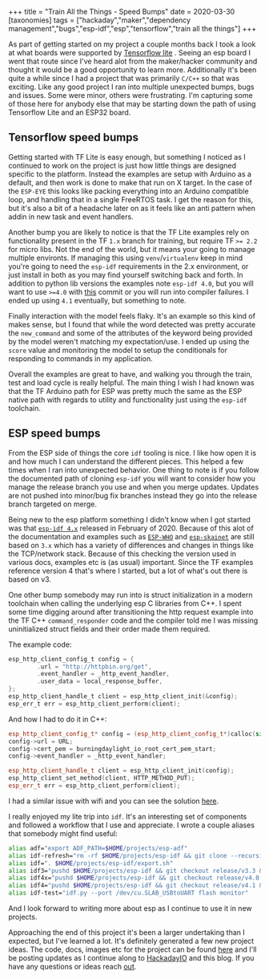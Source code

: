 +++
title = "Train All the Things - Speed Bumps"
date = 2020-03-30
[taxonomies]
tags = ["hackaday","maker","dependency management","bugs","esp-idf","esp","tensorflow","train all the things"]
+++

As part of getting started on my project a couple months back I took a look at
what boards were supported by
[Tensorflow lite](https://www.tensorflow.org/lite/microcontrollers#supported_platforms)
. Seeing an esp board I went that route since I've heard alot from the
maker/hacker community and thought it would be a good opportunity to learn more.
Additionally it's been quite a while since I had a project that was primarily
`C/C++` so that was exciting. Like any good project I ran into multiple
unexpected bumps, bugs and issues. Some were minor, others were frustrating. I'm
capturing some of those here for anybody else that may be starting down the path
of using Tensorflow Lite and an ESP32 board.

## Tensorflow speed bumps

Getting started with TF Lite is easy enough, but something I noticed as I
continued to work on the project is just how little things are designed specific
to the platform. Instead the examples are setup with Arduino as a default, and
then work is done to make that run on X target. In the case of the `ESP-EYE`
this looks like packing everything into an Arduino compatible loop, and handling
that in a single FreeRTOS task. I get the reason for this, but it's also a bit
of a headache later on as it feels like an anti pattern when addin in new task
and event handlers.

Another bump you are likely to notice is that the TF Lite examples rely on
functionality present in the TF `1.x` branch for training, but require TF
`>= 2.2` for micro libs. Not the end of the world, but it means your going to
manage multiple environts. If managing this using `venv`/`virtualenv` keep in
mind you're going to need the `esp-idf` requirements in the 2.x environment, or
just install in both as you may find yourself switching back and forth. In
addition to python lib versions the examples note `esp-idf 4.0`, but you will
want to use `>=4.0` with [this](https://github.com/espressif/esp-idf/pull/4251)
commit or you will run into compiler failures. I ended up using `4.1`
eventually, but something to note.

Finally interaction with the model feels flaky. It's an example so this kind of
makes sense, but I found that while the word detected was pretty accurate the
`new_command` and some of the attributes of the keyword being provided by the
model weren't matching my expectation/use. I ended up using the `score` value
and monitoring the model to setup the conditionals for responding to commands in
my application.

Overall the examples are great to have, and walking you through the train, test
and load cycle is really helpful. The main thing I wish I had known was that the
TF Arduino path for ESP was pretty much the same as the ESP native path with
regards to utility and functionality just using the `esp-idf` toolchain.

## ESP speed bumps

From the ESP side of things the core `idf` tooling is nice. I like how open it
is and how much I can understand the different pieces. This helped a few times
when I ran into unexpected behavior. One thing to note is if you follow the
documented path of cloning `esp-idf` you will want to consider how you manage
the release branch you use and when you merge updates. Updates are not pushed
into minor/bug fix branches instead they go into the release branch targeted on
merge.

Being new to the esp platform something I didn't know when I got started was
that [`esp-idf 4.x`](https://github.com/espressif/esp-idf/releases/tag/v4.0)
released in February of 2020. Because of this alot of the documentation and
examples such as [`ESP-WHO`](https://github.com/espressif/esp-who) and
[`esp-skainet`](https://github.com/espressif/esp-skainet) are still based on
`3.x` which has a variety of differences and changes in things like
the TCP/network stack. Because of this checking the version used in various
docs, examples etc is (as usual) important. Since the TF examples reference
version 4 that's where I started, but a lot of what's out there is based on v3.

One other bump somebody may run into is struct initialization in a modern
toolchain when calling the underlying esp C libraries from C++. I spent some
time digging around after transitioning the http request example into the TF C++
`command_responder` code and the compiler told me I was missing uninitialized
struct fields and their order made them required.

The example code:

```c
esp_http_client_config_t config = {
        .url = "http://httpbin.org/get",
        .event_handler = _http_event_handler,
        .user_data = local_response_buffer,
};
esp_http_client_handle_t client = esp_http_client_init(&config);
esp_err_t err = esp_http_client_perform(client);
```

And how I had to do it in C++:

```c++
esp_http_client_config_t* config = (esp_http_client_config_t*)calloc(sizeof(esp_http_client_config_t), 1);
config->url = URL;
config->cert_pem = burningdaylight_io_root_cert_pem_start;
config->event_handler = _http_event_handler;

esp_http_client_handle_t client = esp_http_client_init(config);
esp_http_client_set_method(client, HTTP_METHOD_PUT);
esp_err_t err = esp_http_client_perform(client);
```

I had a similar issue with wifi and you can see the solution
[here](https://github.com/n0mn0m/on-air/tree/main/voice-assistant/smalltalk/main/http/wifi.cc#L40).

I really enjoyed my lite trip into `idf`. It's an interesting set of components
and followed a workflow that I use and appreciate. I wrote a couple aliases
that somebody might find useful:

```bash
alias adf="export ADF_PATH=$HOME/projects/esp-adf"
alias idf-refresh="rm -rf $HOME/projects/esp-idf && git clone --recursive git@github.com:espressif/esp-idf.git $HOME/projects/esp-idf && $HOME/projects/esp-idf/install.sh"
alias idf=". $HOME/projects/esp-idf/export.sh"
alias idf3="pushd $HOME/projects/esp-idf && git checkout release/v3.3 && popd && . $HOME/projects/esp-idf/export.sh"
alias idf4x="pushd $HOME/projects/esp-idf && git checkout release/v4.0 && popd && . $HOME/projects/esp-idf/export.sh"
alias idf4="pushd $HOME/projects/esp-idf && git checkout release/v4.1 && popd && . $HOME/projects/esp-idf/export.sh"
alias idf-test="idf.py --port /dev/cu.SLAB_USBtoUART flash monitor"
```

And I look forward to writing more about esp as I continue to use it in new
projects.

Approaching the end of this project it's been a larger undertaking than I
expected, but I've learned a lot. It's definitely generated a few new project
ideas. The code, docs, images etc for the project can be found
[here](https://github.com/n0mn0m/on-air) and I'll be posting updates as I
continue along to [HackadayIO](https://hackaday.io/project/170228-on-air) and
this blog. If you have any questions or ideas reach
[out](mailto:n0mn0m@burningdaylight.io).
